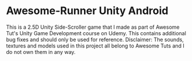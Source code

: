 # Awesome-Runner Unity Android
This is a 2.5D Unity Side-Scroller game that I made as part of Awesome Tut's Unity Game Development course on Udemy.
This contains additional bug fixes and should only be used for reference.
Disclaimer: The sounds, textures and models used in this project all belong to Awesome Tuts and I do not own them in any way.
